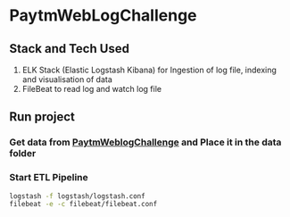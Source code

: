 # PaytmWebLogChallenge

## Stack and Tech Used 
   1. ELK Stack (Elastic Logstash Kibana) for Ingestion of log file, indexing and visualisation of data
   2. FileBeat to read log and watch log file

## Run project
 ### Get data from [PaytmWeblogChallenge](https://github.com/PaytmLabs/WeblogChallenge) and Place it in the data folder 

 ### Start ETL Pipeline 

```bash 
logstash -f logstash/logstash.conf
filebeat -e -c filebeat/filebeat.conf
```

